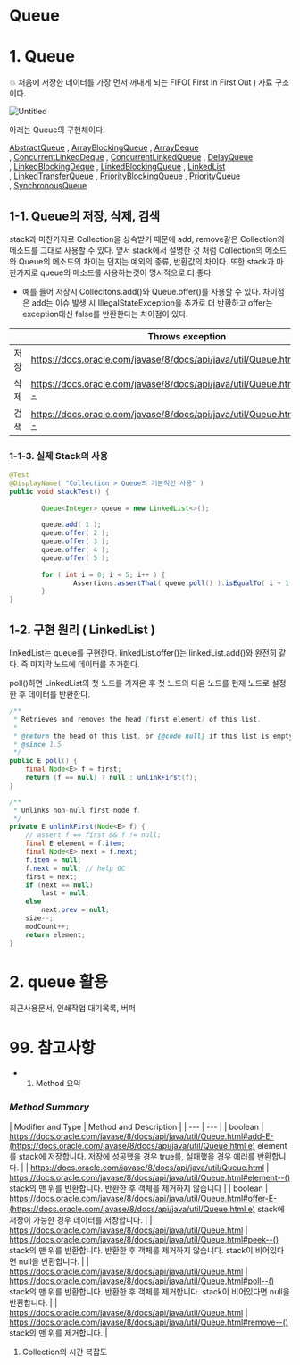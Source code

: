 # Queue

# 1. Queue

<aside>
💥 처음에 저장한 데이터를 가장 먼저 꺼내게 되는 FIFO( First In First Out ) 자료 구조이다.

</aside>

![Untitled](https://s3-us-west-2.amazonaws.com/secure.notion-static.com/6b404710-e6e1-4b9b-b784-7640b58af781/Untitled.png)

아래는 Queue의 구현체이다.

[AbstractQueue](https://docs.oracle.com/javase/8/docs/api/java/util/AbstractQueue.html)
, [ArrayBlockingQueue](https://docs.oracle.com/javase/8/docs/api/java/util/concurrent/ArrayBlockingQueue.html)
, [ArrayDeque](https://docs.oracle.com/javase/8/docs/api/java/util/ArrayDeque.html)
, [ConcurrentLinkedDeque](https://docs.oracle.com/javase/8/docs/api/java/util/concurrent/ConcurrentLinkedDeque.html)
, [ConcurrentLinkedQueue](https://docs.oracle.com/javase/8/docs/api/java/util/concurrent/ConcurrentLinkedQueue.html)
, [DelayQueue](https://docs.oracle.com/javase/8/docs/api/java/util/concurrent/DelayQueue.html)
, [LinkedBlockingDeque](https://docs.oracle.com/javase/8/docs/api/java/util/concurrent/LinkedBlockingDeque.html)
, [LinkedBlockingQueue](https://docs.oracle.com/javase/8/docs/api/java/util/concurrent/LinkedBlockingQueue.html)
, [LinkedList](https://docs.oracle.com/javase/8/docs/api/java/util/LinkedList.html)
, [LinkedTransferQueue](https://docs.oracle.com/javase/8/docs/api/java/util/concurrent/LinkedTransferQueue.html)
, [PriorityBlockingQueue](https://docs.oracle.com/javase/8/docs/api/java/util/concurrent/PriorityBlockingQueue.html)
, [PriorityQueue](https://docs.oracle.com/javase/8/docs/api/java/util/PriorityQueue.html)
, [SynchronousQueue](https://docs.oracle.com/javase/8/docs/api/java/util/concurrent/SynchronousQueue.html)

## 1-1. Queue의 저장, 삭제, 검색

stack과 마찬가지로 Collection을 상속받기 때문에 add, remove같은 Collection의 메소드를 그대로 사용할 수 있다. 앞서 stack에서 설명한 것 처럼 Collection의 메소드와 Queue의 메소드의 차이는 던지는 예외의 종류, 반환값의 차이다. 또한 stack과 마찬가지로 queue의 메소드를 사용하는것이 명시적으로 더 좋다.

- 예를 들어 저장시 Collecitons.add()와 Queue.offer()를 사용할 수 있다. 차이점은 add는 이슈 발생 시 IllegalStateException을 추가로 더 반환하고 offer는 exception대신 false를 반환한다는 차이점이 있다.

|  | Throws exception | Returns special value |
| --- | --- | --- |
| 저장 | https://docs.oracle.com/javase/8/docs/api/java/util/Queue.html#add-E- | https://docs.oracle.com/javase/8/docs/api/java/util/Queue.html#offer-E- |
| 삭제 | https://docs.oracle.com/javase/8/docs/api/java/util/Queue.html#remove-- | https://docs.oracle.com/javase/8/docs/api/java/util/Queue.html#poll-- |
| 검색 | https://docs.oracle.com/javase/8/docs/api/java/util/Queue.html#element-- | https://docs.oracle.com/javase/8/docs/api/java/util/Queue.html#peek-- |

### 1-1-3. 실제 Stack의 사용

```java
@Test
@DisplayName( "Collection > Queue의 기본적인 사용" )
public void stackTest() {
		
		Queue<Integer> queue = new LinkedList<>();
		
		queue.add( 1 );
		queue.offer( 2 );
		queue.offer( 3 );
		queue.offer( 4 );
		queue.offer( 5 );
		
		for ( int i = 0; i < 5; i++ ) {
				Assertions.assertThat( queue.poll() ).isEqualTo( i + 1 );
		}
}
```

## 1-2. 구현 원리 ( LinkedList )

linkedList는 queue를 구현한다. linkedList.offer()는 linkedList.add()와 완전히 같다. 즉 마지막 노드에 데이터를 추가한다.

poll()하면 LinkedList의 첫 노드를 가져온 후 첫 노드의 다음 노드를 현재 노드로 설정한 후 데이터를 반환한다.

```java
/**
 * Retrieves and removes the head (first element) of this list.
 *
 * @return the head of this list, or {@code null} if this list is empty
 * @since 1.5
 */
public E poll() {
    final Node<E> f = first;
    return (f == null) ? null : unlinkFirst(f);
}

/**
 * Unlinks non-null first node f.
 */
private E unlinkFirst(Node<E> f) {
    // assert f == first && f != null;
    final E element = f.item;
    final Node<E> next = f.next;
    f.item = null;
    f.next = null; // help GC
    first = next;
    if (next == null)
        last = null;
    else
        next.prev = null;
    size--;
    modCount++;
    return element;
}
```

# 2. queue 활용

최근사용문서, 인쇄작업 대기목록, 버퍼

# 99. 참고사항

- 1. Method 요약

### *Method Summary*

| Modifier and Type | Method and Description |
    | --- | --- |
| boolean | https://docs.oracle.com/javase/8/docs/api/java/util/Queue.html#add-E-(https://docs.oracle.com/javase/8/docs/api/java/util/Queue.html e) element를 stack에 저장합니다. 저장에 성공했을 경우 true를, 실패했을 경우 에러를 반환합니다. |
| https://docs.oracle.com/javase/8/docs/api/java/util/Queue.html | https://docs.oracle.com/javase/8/docs/api/java/util/Queue.html#element--() stack의 맨 위를 반환합니다. 반환한 후 객체를 제거하지 않습니다 |
| boolean | https://docs.oracle.com/javase/8/docs/api/java/util/Queue.html#offer-E-(https://docs.oracle.com/javase/8/docs/api/java/util/Queue.html e) stack에 저장이 가능한 경우 데이터를 저장합니다. |
| https://docs.oracle.com/javase/8/docs/api/java/util/Queue.html | https://docs.oracle.com/javase/8/docs/api/java/util/Queue.html#peek--() stack의 맨 위를 반환합니다. 반환한 후 객체를 제거하지 않습니다. stack이 비어있다면 null을 반환합니다. |
| https://docs.oracle.com/javase/8/docs/api/java/util/Queue.html | https://docs.oracle.com/javase/8/docs/api/java/util/Queue.html#poll--() stack의 맨 위를 반환합니다. 반환한 후 객체를 제거합니다. stack이 비어있다면 null을 반환합니다. |
| https://docs.oracle.com/javase/8/docs/api/java/util/Queue.html | https://docs.oracle.com/javase/8/docs/api/java/util/Queue.html#remove--() stack의 맨 위를 제거합니다. |
1. Collection의 시간 복잡도